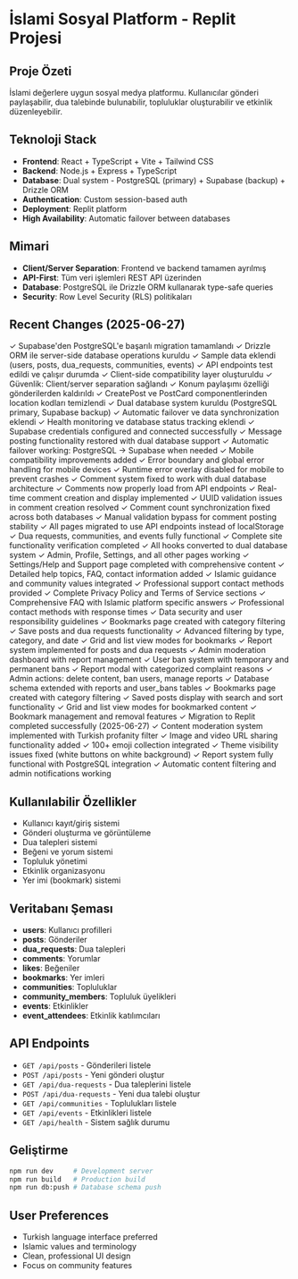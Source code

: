 # İslami Sosyal Platform - Replit Projesi

## Proje Özeti
İslami değerlere uygun sosyal medya platformu. Kullanıcılar gönderi paylaşabilir, dua talebinde bulunabilir, topluluklar oluşturabilir ve etkinlik düzenleyebilir.

## Teknoloji Stack
- **Frontend**: React + TypeScript + Vite + Tailwind CSS
- **Backend**: Node.js + Express + TypeScript
- **Database**: Dual system - PostgreSQL (primary) + Supabase (backup) + Drizzle ORM
- **Authentication**: Custom session-based auth
- **Deployment**: Replit platform
- **High Availability**: Automatic failover between databases

## Mimari
- **Client/Server Separation**: Frontend ve backend tamamen ayrılmış
- **API-First**: Tüm veri işlemleri REST API üzerinden
- **Database**: PostgreSQL ile Drizzle ORM kullanarak type-safe queries
- **Security**: Row Level Security (RLS) politikaları

## Recent Changes (2025-06-27)
✓ Supabase'den PostgreSQL'e başarılı migration tamamlandı
✓ Drizzle ORM ile server-side database operations kuruldu
✓ Sample data eklendi (users, posts, dua_requests, communities, events)
✓ API endpoints test edildi ve çalışır durumda
✓ Client-side compatibility layer oluşturuldu
✓ Güvenlik: Client/server separation sağlandı
✓ Konum paylaşımı özelliği gönderilerden kaldırıldı
✓ CreatePost ve PostCard componentlerinden location kodları temizlendi
✓ Dual database system kuruldu (PostgreSQL primary, Supabase backup)
✓ Automatic failover ve data synchronization eklendi
✓ Health monitoring ve database status tracking eklendi
✓ Supabase credentials configured and connected successfully
✓ Message posting functionality restored with dual database support
✓ Automatic failover working: PostgreSQL -> Supabase when needed
✓ Mobile compatibility improvements added
✓ Error boundary and global error handling for mobile devices
✓ Runtime error overlay disabled for mobile to prevent crashes
✓ Comment system fixed to work with dual database architecture
✓ Comments now properly load from API endpoints
✓ Real-time comment creation and display implemented
✓ UUID validation issues in comment creation resolved
✓ Comment count synchronization fixed across both databases
✓ Manual validation bypass for comment posting stability
✓ All pages migrated to use API endpoints instead of localStorage
✓ Dua requests, communities, and events fully functional
✓ Complete site functionality verification completed
✓ All hooks converted to dual database system
✓ Admin, Profile, Settings, and all other pages working
✓ Settings/Help and Support page completed with comprehensive content
✓ Detailed help topics, FAQ, contact information added
✓ Islamic guidance and community values integrated
✓ Professional support contact methods provided
✓ Complete Privacy Policy and Terms of Service sections
✓ Comprehensive FAQ with Islamic platform specific answers
✓ Professional contact methods with response times
✓ Data security and user responsibility guidelines
✓ Bookmarks page created with category filtering
✓ Save posts and dua requests functionality
✓ Advanced filtering by type, category, and date
✓ Grid and list view modes for bookmarks
✓ Report system implemented for posts and dua requests
✓ Admin moderation dashboard with report management
✓ User ban system with temporary and permanent bans
✓ Report modal with categorized complaint reasons
✓ Admin actions: delete content, ban users, manage reports
✓ Database schema extended with reports and user_bans tables
✓ Bookmarks page created with category filtering
✓ Saved posts display with search and sort functionality
✓ Grid and list view modes for bookmarked content
✓ Bookmark management and removal features
✓ Migration to Replit completed successfully (2025-06-27)
✓ Content moderation system implemented with Turkish profanity filter
✓ Image and video URL sharing functionality added
✓ 100+ emoji collection integrated
✓ Theme visibility issues fixed (white buttons on white background)
✓ Report system fully functional with PostgreSQL integration
✓ Automatic content filtering and admin notifications working

## Kullanılabilir Özellikler
- Kullanıcı kayıt/giriş sistemi
- Gönderi oluşturma ve görüntüleme
- Dua talepleri sistemi
- Beğeni ve yorum sistemi
- Topluluk yönetimi
- Etkinlik organizasyonu
- Yer imi (bookmark) sistemi

## Veritabanı Şeması
- **users**: Kullanıcı profilleri
- **posts**: Gönderiler
- **dua_requests**: Dua talepleri
- **comments**: Yorumlar
- **likes**: Beğeniler
- **bookmarks**: Yer imleri
- **communities**: Topluluklar
- **community_members**: Topluluk üyelikleri
- **events**: Etkinlikler
- **event_attendees**: Etkinlik katılımcıları

## API Endpoints
- `GET /api/posts` - Gönderileri listele
- `POST /api/posts` - Yeni gönderi oluştur
- `GET /api/dua-requests` - Dua taleplerini listele
- `POST /api/dua-requests` - Yeni dua talebi oluştur
- `GET /api/communities` - Toplulukları listele
- `GET /api/events` - Etkinlikleri listele
- `GET /api/health` - Sistem sağlık durumu

## Geliştirme
```bash
npm run dev     # Development server
npm run build   # Production build
npm run db:push # Database schema push
```

## User Preferences
- Turkish language interface preferred
- Islamic values and terminology
- Clean, professional UI design
- Focus on community features